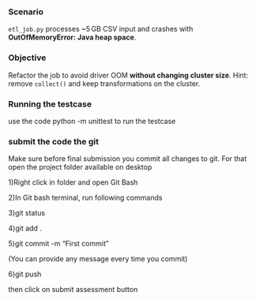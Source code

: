 ### Scenario
`etl_job.py` processes ~5 GB CSV input and crashes with **OutOfMemoryError: Java heap space**.

### Objective
Refactor the job to avoid driver OOM **without changing cluster size**. Hint: remove `collect()` and keep transformations on the cluster.

### Running the testcase 
use the code python -m unittest to run the testcase 

### submit the code the git 

Make sure before final submission you commit all changes to git. For that open the project folder available on desktop

1)Right click in folder and open Git Bash

2)In Git bash terminal, run following commands

3)git status

4)git add .

5)git commit -m “First commit”

(You can provide any message every time you commit)

6)git push

then click on submit assessment button

